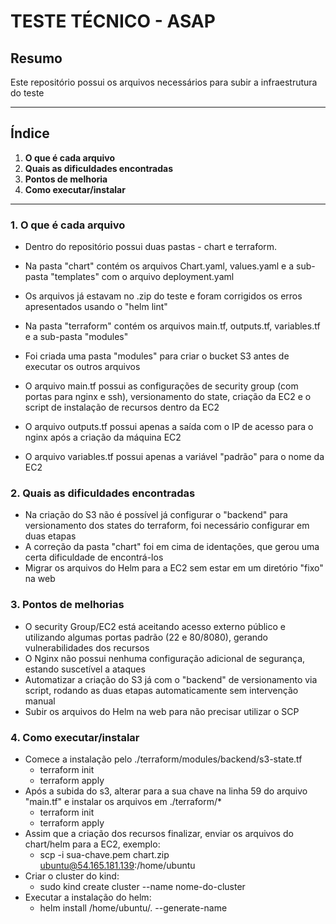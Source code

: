 # TESTE TÉCNICO - ASAP

## Resumo
Este repositório possui os arquivos necessários para subir a infraestrutura do teste

---
## Índice
1. **O que é cada arquivo**
2. **Quais as dificuldades encontradas**
3. **Pontos de melhoria**
4. **Como executar/instalar**
---

### 1. O que é cada arquivo

- Dentro do repositório possui duas pastas - chart e terraform.
- Na pasta "chart" contém os arquivos Chart.yaml, values.yaml e a sub-pasta "templates" com o arquivo deployment.yaml
- Os arquivos já estavam no .zip do teste e foram corrigidos os erros apresentados usando o "helm lint"

- Na pasta "terraform" contém os arquivos main.tf, outputs.tf, variables.tf e a sub-pasta "modules"
- Foi criada uma pasta "modules" para criar o bucket S3 antes de executar os outros arquivos
- O arquivo main.tf possui as configurações de security group (com portas para nginx e ssh), versionamento do state, criação da EC2 e o script de instalação de recursos dentro da EC2
- O arquivo outputs.tf possui apenas a saída com o IP de acesso para o nginx após a criação da máquina EC2
- O arquivo variables.tf possui apenas a variável "padrão" para o nome da EC2

### 2. Quais as dificuldades encontradas
- Na criação do S3 não é possível já configurar o "backend" para versionamento dos states do terraform, foi necessário configurar em duas etapas
- A correção da pasta "chart" foi em cima de identações, que gerou uma certa dificuldade de encontrá-los
- Migrar os arquivos do Helm para a EC2 sem estar em um diretório "fixo" na web

### 3. Pontos de melhorias
- O security Group/EC2 está aceitando acesso externo público e utilizando algumas portas padrão (22 e 80/8080), gerando vulnerabilidades dos recursos
- O Nginx não possui nenhuma configuração adicional de segurança, estando suscetível a ataques
- Automatizar a criação do S3 já com o "backend" de versionamento via script, rodando as duas etapas automaticamente sem intervenção manual
- Subir os arquivos do Helm na web para não precisar utilizar o SCP

### 4. Como executar/instalar
- Comece a instalação pelo ./terraform/modules/backend/s3-state.tf 
    - terraform init
    - terraform apply
- Após a subida do s3, alterar para a sua chave na linha 59 do arquivo "main.tf" e instalar os arquivos em ./terraform/*
   - terraform init
   - terraform apply
- Assim que a criação dos recursos finalizar, enviar os arquivos do chart/helm para a EC2, exemplo: 
    - scp -i sua-chave.pem chart.zip ubuntu@54.165.181.139:/home/ubuntu
- Criar o cluster do kind: 
    - sudo kind create cluster --name nome-do-cluster
- Executar a instalação do helm: 
    - helm install /home/ubuntu/. --generate-name
